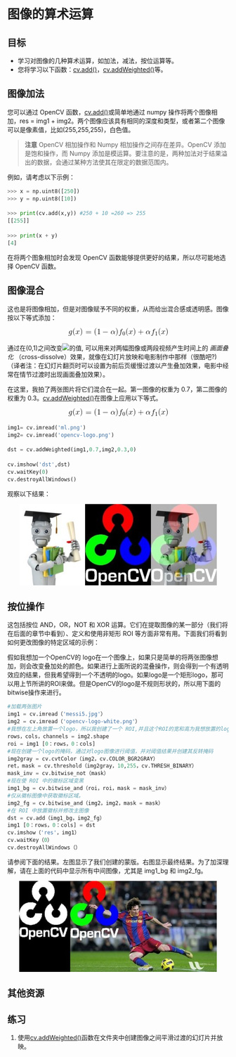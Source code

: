 # 图像的算术运算

## 目标

* 学习对图像的几种算术运算，如加法，减法，按位运算等。
* 您将学习以下函数：[cv.add()](https://docs.opencv.org/4.0.0/d2/de8/group__core__array.html#ga10ac1bfb180e2cfda1701d06c24fdbd6)，[cv.addWeighted()](https://docs.opencv.org/4.0.0/d2/de8/group__core__array.html#gafafb2513349db3bcff51f54ee5592a19)等。

## 图像加法

您可以通过 OpenCV 函数，[cv.add()](https://docs.opencv.org/4.0.0/d2/de8/group__core__array.html#ga10ac1bfb180e2cfda1701d06c24fdbd6)或简单地通过 numpy 操作将两个图像相加，res = img1 + img2。两个图像应该具有相同的深度和类型，或者第二个图像可以是像素值，比如(255,255,255)，白色值。

> **注意**
OpenCV 相加操作和 Numpy 相加操作之间存在差异。OpenCV 添加是饱和操作，而 Numpy 添加是模运算。要注意的是，两种加法对于结果溢出的数据，会通过某种方法使其在限定的数据范围内。

例如，请考虑以下示例：

```python
>>> x = np.uint8([250])
>>> y = np.uint8([10])

>>> print(cv.add(x,y)) #250 + 10 =260 => 255
[[255]]

>>> print(x + y)
[4]
```
在将两个图象相加时会发现 OpenCV 函数能够提供更好的结果，所以尽可能地选择 OpenCV 函数。
## 图像混合

这也是将图像相加，但是对图像赋予不同的权重，从而给出混合感或透明感。图像按以下等式添加：

<div align=center>
<img src="img/blending_equation.gif">
</div>

通过在(0,1)之间改变![](https://github.com/zhangqizky/opencv-doc-zh/blob/master/docs/4.0.0/img/alpha.gif)的值, 可以用来对两幅图像或两段视频产生时间上的 *画面叠化* （cross-dissolve）效果，就像在幻灯片放映和电影制作中那样（很酷吧?)（译者注：在幻灯片翻页时可以设置为前后页缓慢过渡以产生叠加效果，电影中经常在情节过渡时出现画面叠加效果）。

在这里，我拍了两张图片将它们混合在一起。第一图像的权重为 0.7，第二图像的权重为 0.3。[cv.addWeighted()](https://docs.opencv.org/4.0.0/d2/de8/group__core__array.html#gafafb2513349db3bcff51f54ee5592a19)在图像上应用以下等式。

<div align=center>
<img src="img/blending_equation.gif">
</div>

```Python
img1= cv.imread('ml.png')
img2= cv.imread('opencv-logo.png')

dst = cv.addWeighted(img1,0.7,img2,0.3,0)

cv.imshow('dst',dst)
cv.waitKey(0)
cv.destroyAllWindows()
```
观察以下结果：

<div align=center>
<img src="img/blending.jpg">
</div>


## 按位操作

这包括按位 AND，OR，NOT 和 XOR 运算。它们在提取图像的某一部分（我们将在后面的章节中看到）、定义和使用非矩形 ROI 等方面非常有用。下面我们将看到如何更改图像的特定区域的示例：

假如我想加一个OpenCV的 logo在一个图像上，如果只是简单的将两张图像想加，则会改变叠加处的颜色。如果进行上面所说的混叠操作，则会得到一个有透明效应的结果，但我希望得到一个不透明的logo。如果logo是一个矩形logo，那可以用上节所讲的ROI来做。但是OpenCV的logo是不规则形状的，所以用下面的bitwise操作来进行。

```python
#加载两张图片
img1 = cv.imread（'messi5.jpg'）
img2 = cv.imread（'opencv-logo-white.png'）
#我想在左上角放置一个logo，所以我创建了一个 ROI,并且这个ROI的宽和高为我想放置的logo的宽和高
rows，cols，channels = img2.shape
roi = img1 [0：rows，0：cols]
#现在创建一个logo的掩码，通过对logo图像进行阈值，并对阈值结果并创建其反转掩码
img2gray = cv.cvtColor（img2，cv.COLOR_BGR2GRAY）
ret，mask = cv.threshold（img2gray，10,255，cv.THRESH_BINARY）
mask_inv = cv.bitwise_not（mask）
#现在使 ROI 中的徽标区域变黑
img1_bg = cv.bitwise_and（roi，roi，mask = mask_inv）
#仅从徽标图像中获取徽标区域。
img2_fg = cv.bitwise_and（img2，img2，mask = mask）
#在 ROI 中放置徽标并修改主图像
dst = cv.add（img1_bg，img2_fg）
img1 [0：rows，0：cols] = dst
cv.imshow（'res'，img1）
cv.waitKey（0）
cv.destroyAllWindows（）
```

请参阅下面的结果。左图显示了我们创建的蒙版。右图显示最终结果。为了加深理解，请在上面的代码中显示所有中间图像，尤其是 img1_bg 和 img2_fg。
<div align=center>
<img src="img/overlay.jpg">
</div>

## 其他资源
## 练习
1. 使用[cv.addWeighted()](https://docs.opencv.org/4.0.0/d2/de8/group__core__array.html#gafafb2513349db3bcff51f54ee5592a19)函数在文件夹中创建图像之间平滑过渡的幻灯片并放映。
